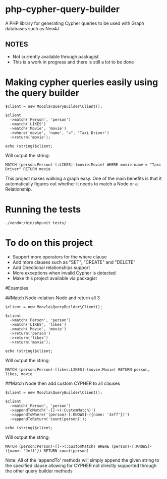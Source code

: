 # php-cypher-query-builder
A PHP library for generating Cypher queries to be used with Graph databases such as Neo4J

## NOTES
* Not currently available through packagist
* This is a work in progress and there is still a lot to be done

# Making cypher queries easily using the query builder

```
$client = new Moozla\QueryBuilder\Client();

$client
  ->match('Person', 'person')
  ->match('LIKES')
  ->match('Movie', 'movie')
  ->where('movie', 'name', "=", 'Taxi Driver')
  ->return('movie');

echo (string)$client;
```

Will output the string:

`MATCH (person:Person)-[:LIKES]-(movie:Movie) WHERE movie.name = "Taxi Driver" RETURN movie`

This project makes walking a graph easy. One of the main benefits is that it automatically figures out whether it needs to match a Node or a Relationship.

# Running the tests
`./vendor/bin/phpunit tests/`

# To do on this project
* Support more operators for the where clause
* Add more clauses such as "SET", "CREATE" and "DELETE"
* Add Directional relationships support
* More exceptions when invalid Cypher is detected
* Make this project available via packagist

#Examples

##Match Node-relation-Node and return all 3

```
$client = new Moozla\QueryBuilder\Client();

$client
  ->match('Person', 'person')
  ->match('LIKES', 'likes')
  ->match('Movie', 'movie')
  ->return('person')
  ->return('likes')
  ->return('movie');

echo (string)$client;
```

Will output the string:

`MATCH (person:Person)-[likes:LIKES]-(movie:Movie) RETURN person, likes, movie`

##Match Node then add custom CYPHER to all clauses

```
$client = new Moozla\QueryBuilder\Client();

$client
  ->match('Person', 'person')
  ->appendToMatch('-[]->(:CustomMatch)')
  ->appendToWhere('(person)-[:KNOWS]-({name: 'Jeff'})')
  ->appendToReturn('count(person)');

echo (string)$client;
```
Will output the string:

`MATCH (person:Person)-[]->(:CustomMatch) WHERE (person)-[:KNOWS]-({name: 'Jeff'}) RETURN count(person)`

Note: All of the 'appendTo' methods will simply append the given string to the specified clause allowing for CYPHER not directly supported through the other query builder methods
